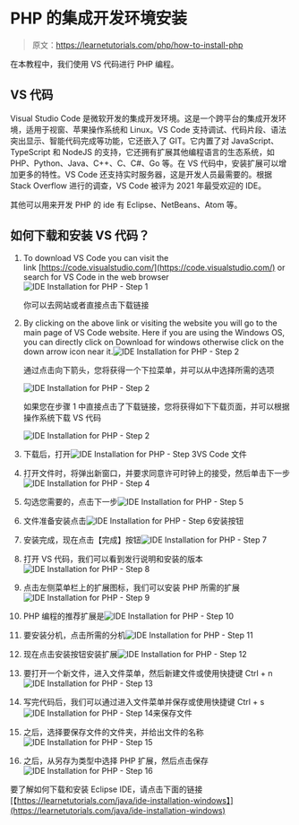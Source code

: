 # PHP 的集成开发环境安装

> 原文：<https://learnetutorials.com/php/how-to-install-php>

在本教程中，我们使用 VS 代码进行 PHP 编程。

## VS 代码

Visual Studio Code 是微软开发的集成开发环境。这是一个跨平台的集成开发环境，适用于视窗、苹果操作系统和 Linux。VS Code 支持调试、代码片段、语法突出显示、智能代码完成等功能，它还嵌入了 GIT。它内置了对 JavaScript、TypeScript 和 NodeJS 的支持，它还拥有扩展其他编程语言的生态系统，如 PHP、Python、Java、C++、C、C#、Go 等。在 VS 代码中，安装扩展可以增加更多的特性。VS Code 还支持实时服务器，这是开发人员最需要的。根据 Stack Overflow 进行的调查，VS Code 被评为 2021 年最受欢迎的 IDE。

其他可以用来开发 PHP 的 ide 有 Eclipse、NetBeans、Atom 等。

## 如何下载和安装 VS 代码？

1.  To download VS Code you can visit the link [https://code.visualstudio.com/](https://code.visualstudio.com/) or search for VS Code in the web browser![IDE Installation for PHP - Step 1](img/dd551670bf3fa80fee5c5bff26686858.png)

    你可以去网站或者直接点击下载链接

2.  By clicking on the above link or visiting the website you will go to the main page of VS Code website. Here if you are using the Windows OS, you can directly click on Download for windows otherwise click on the down arrow icon near it.![IDE Installation for PHP - Step 2](img/8b4254ea82ff537e8993b8b22ed4c60c.png)

    通过点击向下箭头，您将获得一个下拉菜单，并可以从中选择所需的选项

    ![IDE Installation for PHP - Step 2](img/f0ee3194b092bcf094acc53eb7d852e3.png)

    如果您在步骤 1 中直接点击了下载链接，您将获得如下下载页面，并可以根据操作系统下载 VS 代码

    ![IDE Installation for PHP - Step 2](img/a42fd36850de47edf16d7f9d2560fbb0.png)
3.  下载后，打开![IDE Installation for PHP - Step 3](img/0cdb5057ba93d1050a274958077700e3.png)VS Code 文件
4.  打开文件时，将弹出新窗口，并要求同意许可时钟上的接受，然后单击下一步![IDE Installation for PHP - Step 4](img/ac70604f58fb59e8740cb2df4381554d.png)
5.  勾选您需要的，点击下一步![IDE Installation for PHP - Step 5](img/c71782f118c38892f7d6c17bd3e866a8.png)
6.  文件准备安装点击![IDE Installation for PHP - Step 6](img/c0100439d76fefd7c1476affecf5610b.png)安装按钮
7.  安装完成，现在点击【完成】按钮![IDE Installation for PHP - Step 7](img/357b9e338ab70b06f8842ebded533531.png)
8.  打开 VS 代码，我们可以看到发行说明和安装的版本![IDE Installation for PHP - Step 8](img/60fdb05a7a72f2b577cecd67257c70db.png)
9.  点击左侧菜单栏上的扩展图标，我们可以安装 PHP 所需的扩展![IDE Installation for PHP - Step 9](img/6ac3c627d2ccba37477ff32765a48660.png)
10.  PHP 编程的推荐扩展是![IDE Installation for PHP - Step 10](img/fbc49f5c376df7c7786379466cfa3260.png)
11.  要安装分机，点击所需的分机![IDE Installation for PHP - Step 11](img/66b95b4bfec4620f5c3fb47c4d38a9c6.png)
12.  现在点击安装按钮安装扩展![IDE Installation for PHP - Step 12](img/54dba59f454ddd5843f6fa65b3d50acb.png)
13.  要打开一个新文件，进入文件菜单，然后新建文件或使用快捷键 Ctrl + n![IDE Installation for PHP - Step 13](img/238a8890b61c03bb3fc53a10d9fafd4f.png)
14.  写完代码后，我们可以通过进入文件菜单并保存或使用快捷键 Ctrl + s![IDE Installation for PHP - Step 14](img/7fb3572281fd1ce0c05bae313f5c7af6.png)来保存文件
15.  之后，选择要保存文件的文件夹，并给出文件的名称![IDE Installation for PHP - Step 15](img/6555ffa175d134c3b1ac54e2f9bb4139.png)
16.  之后，从另存为类型中选择 PHP 扩展，然后点击保存![IDE Installation for PHP - Step 16](img/173d9e4283ade9e96579a4fd07fdca35.png)

要了解如何下载和安装 Eclipse IDE，请点击下面的链接
[【https://learnetutorials.com/java/ide-installation-windows】](https://learnetutorials.com/java/ide-installation-windows)